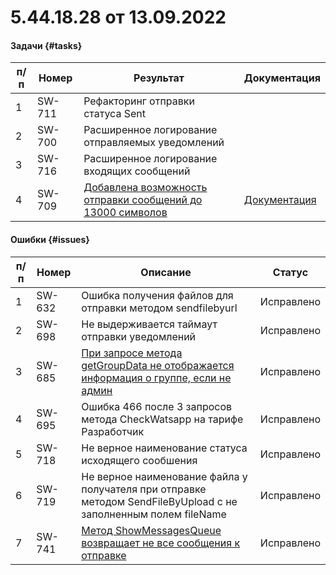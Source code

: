 # 5.44.18.28 от 13.09.2022

#### Задачи {#tasks}

п/п | Номер | Результат | Документация
----- | ----- | ----- | -----
1 | SW-711 | Рефакторинг отправки статуса Sent | 
2 | SW-700 | Расширенное логирование отправляемых уведомлений | 
3 | SW-716 | Расширенное логирование входящих сообщений | 
4 | SW-709 | [Добавлена возможность отправки сообщений до 13000 символов](https://github.com/green-api/docs/issues/19) | [Документация](/../docs/api/sending/SendMessage/)


#### Ошибки {#issues}

п/п | Номер | Описание | Статус
----- | ----- | ----- | -----
1| SW-632 | Ошибка получения файлов для отправки методом sendfilebyurl | Исправлено
2| SW-698 | Не выдерживается таймаут отправки уведомлений| Исправлено
3| SW-685 | [При запросе метода getGroupData не отображается информация о группе, если не админ](https://github.com/green-api/docs/issues/59) | Исправлено
4| SW-695 | Ошибка 466 после 3 запросов метода CheckWatsapp на тарифе Разработчик | Исправлено
5| SW-718 | Не верное наименование статуса исходящего сообшения  | Исправлено
6| SW-719 | Не верное наименование файла у получателя при отправке методом SendFileByUpload с не заполненным полем fileName  | Исправлено
7| SW-741 | [Метод ShowMessagesQueue возвращает не все сообщения к отправке](https://github.com/green-api/docs/issues/46) | Исправлено